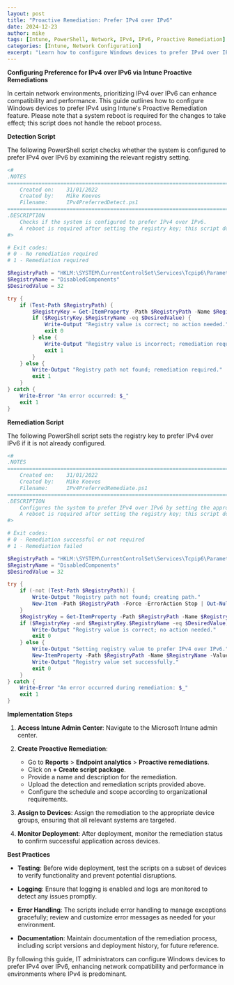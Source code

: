 ```yaml
---
layout: post
title: "Proactive Remediation: Prefer IPv4 over IPv6"
date: 2024-12-23
author: mike
tags: [Intune, PowerShell, Network, IPv4, IPv6, Proactive Remediation]
categories: [Intune, Network Configuration]
excerpt: "Learn how to configure Windows devices to prefer IPv4 over IPv6 using Intune's Proactive Remediation feature with PowerShell scripts."
---
```


**Configuring Preference for IPv4 over IPv6 via Intune Proactive Remediations**

In certain network environments, prioritizing IPv4 over IPv6 can enhance compatibility and performance. This guide outlines how to configure Windows devices to prefer IPv4 using Intune's Proactive Remediation feature. Please note that a system reboot is required for the changes to take effect; this script does not handle the reboot process.

**Detection Script**

The following PowerShell script checks whether the system is configured to prefer IPv4 over IPv6 by examining the relevant registry setting.

```powershell
<#
.NOTES
===========================================================================
    Created on:    31/01/2022
    Created by:    Mike Keeves
    Filename:      IPv4PreferredDetect.ps1
===========================================================================
.DESCRIPTION
    Checks if the system is configured to prefer IPv4 over IPv6.
    A reboot is required after setting the registry key; this script does not handle the reboot.
#>

# Exit codes:
# 0 - No remediation required
# 1 - Remediation required

$RegistryPath = "HKLM:\SYSTEM\CurrentControlSet\Services\Tcpip6\Parameters"
$RegistryName = "DisabledComponents"
$DesiredValue = 32

try {
    if (Test-Path $RegistryPath) {
        $RegistryKey = Get-ItemProperty -Path $RegistryPath -Name $RegistryName -ErrorAction Stop
        if ($RegistryKey.$RegistryName -eq $DesiredValue) {
            Write-Output "Registry value is correct; no action needed."
            exit 0
        } else {
            Write-Output "Registry value is incorrect; remediation required."
            exit 1
        }
    } else {
        Write-Output "Registry path not found; remediation required."
        exit 1
    }
} catch {
    Write-Error "An error occurred: $_"
    exit 1
}
```

**Remediation Script**

The following PowerShell script sets the registry key to prefer IPv4 over IPv6 if it is not already configured.

```powershell
<#
.NOTES
===========================================================================
    Created on:    31/01/2022
    Created by:    Mike Keeves
    Filename:      IPv4PreferredRemediate.ps1
===========================================================================
.DESCRIPTION
    Configures the system to prefer IPv4 over IPv6 by setting the appropriate registry key.
    A reboot is required after setting the registry key; this script does not handle the reboot.
#>

# Exit codes:
# 0 - Remediation successful or not required
# 1 - Remediation failed

$RegistryPath = "HKLM:\SYSTEM\CurrentControlSet\Services\Tcpip6\Parameters"
$RegistryName = "DisabledComponents"
$DesiredValue = 32

try {
    if (-not (Test-Path $RegistryPath)) {
        Write-Output "Registry path not found; creating path."
        New-Item -Path $RegistryPath -Force -ErrorAction Stop | Out-Null
    }
    $RegistryKey = Get-ItemProperty -Path $RegistryPath -Name $RegistryName -ErrorAction SilentlyContinue
    if ($RegistryKey -and $RegistryKey.$RegistryName -eq $DesiredValue) {
        Write-Output "Registry value is correct; no action needed."
        exit 0
    } else {
        Write-Output "Setting registry value to prefer IPv4 over IPv6."
        New-ItemProperty -Path $RegistryPath -Name $RegistryName -Value $DesiredValue -PropertyType DWord -Force -ErrorAction Stop | Out-Null
        Write-Output "Registry value set successfully."
        exit 0
    }
} catch {
    Write-Error "An error occurred during remediation: $_"
    exit 1
}
```

**Implementation Steps**

1. **Access Intune Admin Center**: Navigate to the Microsoft Intune admin center.

2. **Create Proactive Remediation**:
   - Go to **Reports** > **Endpoint analytics** > **Proactive remediations**.
   - Click on **+ Create script package**.
   - Provide a name and description for the remediation.
   - Upload the detection and remediation scripts provided above.
   - Configure the schedule and scope according to organizational requirements.

3. **Assign to Devices**: Assign the remediation to the appropriate device groups, ensuring that all relevant systems are targeted.

4. **Monitor Deployment**: After deployment, monitor the remediation status to confirm successful application across devices.

**Best Practices**

- **Testing**: Before wide deployment, test the scripts on a subset of devices to verify functionality and prevent potential disruptions.

- **Logging**: Ensure that logging is enabled and logs are monitored to detect any issues promptly.

- **Error Handling**: The scripts include error handling to manage exceptions gracefully; review and customize error messages as needed for your environment.

- **Documentation**: Maintain documentation of the remediation process, including script versions and deployment history, for future reference.

By following this guide, IT administrators can configure Windows devices to prefer IPv4 over IPv6, enhancing network compatibility and performance in environments where IPv4 is predominant.
